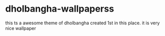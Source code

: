dholbangha-wallpaperss
======================

this ts a awesome theme of dholbangha created 1st in this place. it is very nice wallpaper
